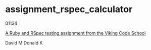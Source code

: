 # assignment_rspec_calculator

01134

[A Ruby and RSpec testing assignment from the Viking Code School](http://www.vikingcodeschool.com)

David M
Donald K